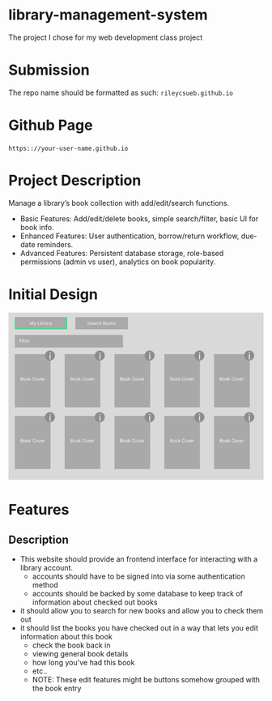 # library-management-system
The project I chose for my web development class project

# Submission
The repo name should be formatted as such: `rileycsueb.github.io`

# Github Page
`https:://your-user-name.github.io`


# Project Description
Manage a library’s book collection with add/edit/search functions.
- Basic Features: Add/edit/delete books, simple search/filter, basic UI for book info.
- Enhanced Features: User authentication, borrow/return workflow, due-date reminders.
- Advanced Features: Persistent database storage, role-based permissions (admin vs user), analytics on book popularity.

# Initial Design
![image](images/UI.png)

# Features
## Description
- This website should provide an frontend interface for interacting with a library account.
  - accounts should have to be signed into via some authentication method
  - accounts should be backed by some database to keep track of information about checked out books
- it should allow you to search for new books and allow you to check them out
- it should list the books you have checked out in a way that lets you edit information about this book
  - check the book back in
  - viewing general book details
  - how long you've had this book
  - etc..
  - NOTE: These edit features might be buttons somehow grouped with the book entry
